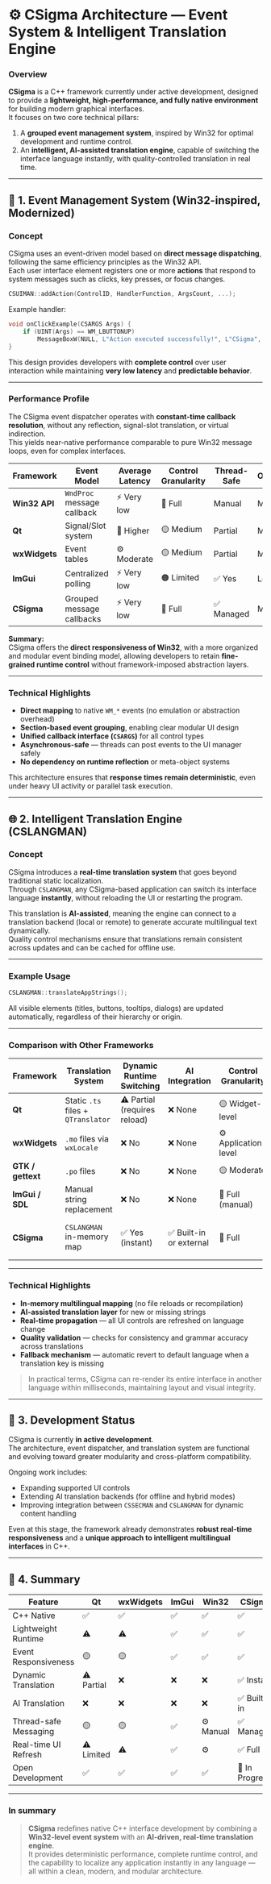 # ⚙️ CSigma Architecture — Event System & Intelligent Translation Engine

### Overview

**CSigma** is a C++ framework currently under active development, designed to provide a **lightweight, high-performance, and fully native environment** for building modern graphical interfaces.  
It focuses on two core technical pillars:

1. A **grouped event management system**, inspired by Win32 for optimal development and runtime control.  
2. An **intelligent, AI-assisted translation engine**, capable of switching the interface language instantly, with quality-controlled translation in real time.

---

## 🧩 1. Event Management System (Win32-inspired, Modernized)

### Concept

CSigma uses an event-driven model based on **direct message dispatching**, following the same efficiency principles as the Win32 API.  
Each user interface element registers one or more **actions** that respond to system messages such as clicks, key presses, or focus changes.

```cpp
CSUIMAN::addAction(ControlID, HandlerFunction, ArgsCount, ...);
```

Example handler:

```cpp
void onClickExample(CSARGS Args) {
    if (UINT(Args) == WM_LBUTTONUP)
        MessageBoxW(NULL, L"Action executed successfully!", L"CSigma", MB_OK);
}
```

This design provides developers with **complete control** over user interaction while maintaining **very low latency** and **predictable behavior**.

---

### Performance Profile

The CSigma event dispatcher operates with **constant-time callback resolution**, without any reflection, signal-slot translation, or virtual indirection.  
This yields near-native performance comparable to pure Win32 message loops, even for complex interfaces.

| Framework | Event Model | Average Latency | Control Granularity | Thread-Safe | Overhead |
|------------|--------------|------------------|----------------------|--------------|-----------|
| **Win32 API** | `WndProc` message callback | ⚡ Very low | 🔧 Full | Manual | Minimal |
| **Qt** | Signal/Slot system | 🐢 Higher | 🟡 Medium | Partial | Moderate |
| **wxWidgets** | Event tables | ⚙️ Moderate | 🟡 Medium | Partial | Moderate |
| **ImGui** | Centralized polling | ⚡ Very low | 🟠 Limited | ✅ Yes | Low |
| **CSigma** | Grouped message callbacks | ⚡ Very low | 🔧 Full | ✅ Managed | Minimal |

**Summary:**  
CSigma offers the **direct responsiveness of Win32**, with a more organized and modular event binding model, allowing developers to retain **fine-grained runtime control** without framework-imposed abstraction layers.

---

### Technical Highlights

- **Direct mapping** to native `WM_*` events (no emulation or abstraction overhead)  
- **Section-based event grouping**, enabling clear modular UI design  
- **Unified callback interface (`CSARGS`)** for all control types  
- **Asynchronous-safe** — threads can post events to the UI manager safely  
- **No dependency on runtime reflection** or meta-object systems  

This architecture ensures that **response times remain deterministic**, even under heavy UI activity or parallel task execution.

---

## 🌐 2. Intelligent Translation Engine (CSLANGMAN)

### Concept

CSigma introduces a **real-time translation system** that goes beyond traditional static localization.  
Through `CSLANGMAN`, any CSigma-based application can switch its interface language **instantly**, without reloading the UI or restarting the program.  

This translation is **AI-assisted**, meaning the engine can connect to a translation backend (local or remote) to generate accurate multilingual text dynamically.  
Quality control mechanisms ensure that translations remain consistent across updates and can be cached for offline use.

---

### Example Usage

```cpp
CSLANGMAN::translateAppStrings();
```

All visible elements (titles, buttons, tooltips, dialogs) are updated automatically, regardless of their hierarchy or origin.

---

### Comparison with Other Frameworks

| Framework | Translation System | Dynamic Runtime Switching | AI Integration | Control Granularity | Notes |
|------------|-------------------|----------------------------|----------------|----------------------|--------|
| **Qt** | Static `.ts` files + `QTranslator` | ⚠️ Partial (requires reload) | ❌ None | 🟡 Widget-level | Manual reload of UI |
| **wxWidgets** | `.mo` files via `wxLocale` | ❌ No | ❌ None | ⚙️ Application-level | Static language files |
| **GTK / gettext** | `.po` files | ❌ No | ❌ None | 🟡 Moderate | Requires reinitialization |
| **ImGui / SDL** | Manual string replacement | ❌ No | ❌ None | 🔧 Full (manual) | Developer-managed |
| **CSigma** | `CSLANGMAN` in-memory map | ✅ Yes (instant) | ✅ Built-in or external | 🔧 Full | Real-time, quality-controlled translation |

---

### Technical Highlights

- **In-memory multilingual mapping** (no file reloads or recompilation)  
- **AI-assisted translation layer** for new or missing strings  
- **Real-time propagation** — all UI controls are refreshed on language change  
- **Quality validation** — checks for consistency and grammar accuracy across translations  
- **Fallback mechanism** — automatic revert to default language when a translation key is missing  

> In practical terms, CSigma can re-render its entire interface in another language within milliseconds, maintaining layout and visual integrity.

---

## 🧠 3. Development Status

CSigma is currently **in active development**.  
The architecture, event dispatcher, and translation system are functional and evolving toward greater modularity and cross-platform compatibility.  

Ongoing work includes:
- Expanding supported UI controls  
- Extending AI translation backends (for offline and hybrid modes)  
- Improving integration between `CSSECMAN` and `CSLANGMAN` for dynamic content handling  

Even at this stage, the framework already demonstrates **robust real-time responsiveness** and a **unique approach to intelligent multilingual interfaces** in C++.

---

## 🏁 4. Summary

| Feature | Qt | wxWidgets | ImGui | Win32 | **CSigma** |
|----------|----|-----------|--------|--------|-------------|
| C++ Native | ✅ | ✅ | ✅ | ✅ | ✅ |
| Lightweight Runtime | ⚠️ | ⚠️ | ✅ | ✅ | ✅ |
| Event Responsiveness | 🟡 | 🟡 | ✅ | ✅ | ✅ |
| Dynamic Translation | ⚠️ Partial | ❌ | ❌ | ❌ | ✅ Instant |
| AI Translation | ❌ | ❌ | ❌ | ❌ | ✅ Built-in |
| Thread-safe Messaging | 🟡 | 🟡 | ✅ | ⚙️ Manual | ✅ Managed |
| Real-time UI Refresh | ⚠️ Limited | ⚠️ | ✅ | ⚙️ | ✅ Full |
| Open Development | ✅ | ✅ | ✅ | ✅ | 🚧 In Progress |

---

### In summary
> **CSigma** redefines native C++ interface development by combining a **Win32-level event system** with an **AI-driven, real-time translation engine**.  
> It provides deterministic performance, complete runtime control, and the capability to localize any application instantly in any language — all within a clean, modern, and modular architecture.
